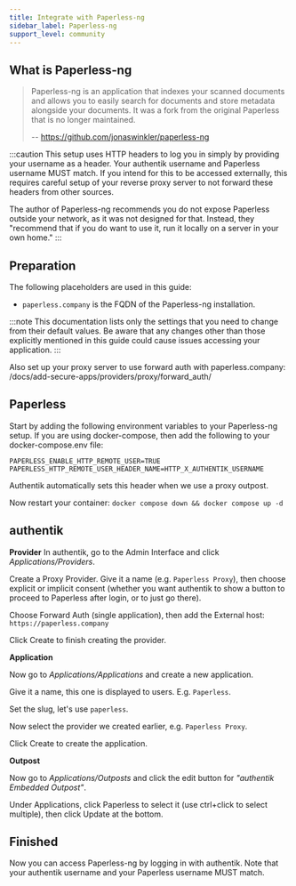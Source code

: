 ```yaml
---
title: Integrate with Paperless-ng
sidebar_label: Paperless-ng
support_level: community
---
```


## What is Paperless-ng

> Paperless-ng is an application that indexes your scanned documents and allows you to easily search for documents and store metadata alongside your documents. It was a fork from the original Paperless that is no longer maintained.
>
> -- https://github.com/jonaswinkler/paperless-ng

:::caution
This setup uses HTTP headers to log you in simply by providing your username as a header. Your authentik username and Paperless username MUST match. If you intend for this to be accessed externally, this requires careful setup of your reverse proxy server to not forward these headers from other sources.

The author of Paperless-ng recommends you do not expose Paperless outside your network, as it was not designed for that. Instead, they "recommend that if you do want to use it, run it locally on a server in your own home."
:::

## Preparation

The following placeholders are used in this guide:

- `paperless.company` is the FQDN of the Paperless-ng installation.

:::note
This documentation lists only the settings that you need to change from their default values. Be aware that any changes other than those explicitly mentioned in this guide could cause issues accessing your application.
:::

Also set up your proxy server to use forward auth with paperless.company: /docs/add-secure-apps/providers/proxy/forward_auth/

## Paperless

Start by adding the following environment variables to your Paperless-ng setup. If you are using docker-compose, then add the following to your docker-compose.env file:

```
PAPERLESS_ENABLE_HTTP_REMOTE_USER=TRUE
PAPERLESS_HTTP_REMOTE_USER_HEADER_NAME=HTTP_X_AUTHENTIK_USERNAME
```

Authentik automatically sets this header when we use a proxy outpost.

Now restart your container:
`docker compose down && docker compose up -d`

## authentik

**Provider**
In authentik, go to the Admin Interface and click _Applications/Providers_.

Create a Proxy Provider. Give it a name (e.g. `Paperless Proxy`), then choose explicit or implicit consent (whether you want authentik to show a button to proceed to Paperless after login, or to just go there).

Choose Forward Auth (single application), then add the External host: `https://paperless.company`

Click Create to finish creating the provider.

**Application**

Now go to _Applications/Applications_ and create a new application.

Give it a name, this one is displayed to users. E.g. `Paperless`.

Set the slug, let's use `paperless`.

Now select the provider we created earlier, e.g. `Paperless Proxy`.

Click Create to create the application.

**Outpost**

Now go to _Applications/Outposts_ and click the edit button for _"authentik Embedded Outpost"_.

Under Applications, click Paperless to select it (use ctrl+click to select multiple), then click Update at the bottom.

## Finished

Now you can access Paperless-ng by logging in with authentik. Note that your authentik username and your Paperless username MUST match.
